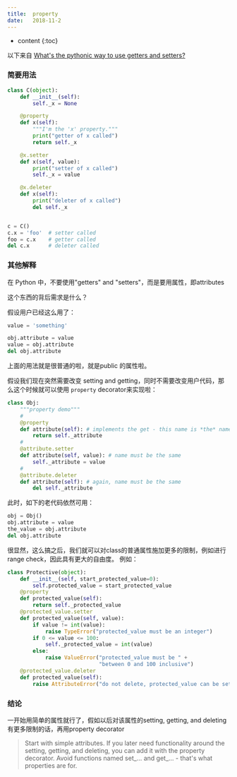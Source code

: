 ```yaml
---
title:  property
date:   2018-11-2
---
```



* content
{:toc}


以下来自 [What's the pythonic way to use getters and setters?](https://stackoverflow.com/questions/2627002/whats-the-pythonic-way-to-use-getters-and-setters)

### 简要用法
```py
class C(object):
    def __init__(self):
        self._x = None

    @property
    def x(self):
        """I'm the 'x' property."""
        print("getter of x called")
        return self._x

    @x.setter
    def x(self, value):
        print("setter of x called")
        self._x = value

    @x.deleter
    def x(self):
        print("deleter of x called")
        del self._x


c = C()
c.x = 'foo'  # setter called
foo = c.x    # getter called
del c.x      # deleter called
```

### 其他解释
在 Python 中，不要使用"getters" and "setters"，而是要用属性，即attributes

这个东西的背后需求是什么？

假设用户已经这么用了：
```py
value = 'something'

obj.attribute = value  
value = obj.attribute
del obj.attribute
```
上面的用法就是很普通的啦，就是public 的属性啦。

假设我们现在突然需要改变 setting and getting，同时不需要改变用户代码，那么这个时候就可以使用 `property` decorator来实现啦：
```py
class Obj:
    """property demo"""
    #
    @property
    def attribute(self): # implements the get - this name is *the* name
        return self._attribute
    #
    @attribute.setter
    def attribute(self, value): # name must be the same
        self._attribute = value
    #
    @attribute.deleter
    def attribute(self): # again, name must be the same
        del self._attribute
```

此时，如下的老代码依然可用：

```py
obj = Obj()
obj.attribute = value  
the_value = obj.attribute
del obj.attribute
```
很显然，这么搞之后，我们就可以对class的普通属性施加更多的限制，例如进行 range check，因此具有更大的自由度。
例如：
```py
class Protective(object):
    def __init__(self, start_protected_value=0):
        self.protected_value = start_protected_value
    @property
    def protected_value(self):
        return self._protected_value
    @protected_value.setter
    def protected_value(self, value):
        if value != int(value):
            raise TypeError("protected_value must be an integer")
        if 0 <= value <= 100:
            self._protected_value = int(value)
        else:
            raise ValueError("protected_value must be " +
                             "between 0 and 100 inclusive")
    @protected_value.deleter
    def protected_value(self):
        raise AttributeError("do not delete, protected_value can be set to 0")
```

### 结论
一开始用简单的属性就行了，假如以后对该属性的setting, getting, and deleting有更多限制的话，再用property decorator
>Start with simple attributes.
If you later need functionality around the setting, getting, and deleting, you can add it with the property decorator.
Avoid functions named set_... and get_... - that's what properties are for.